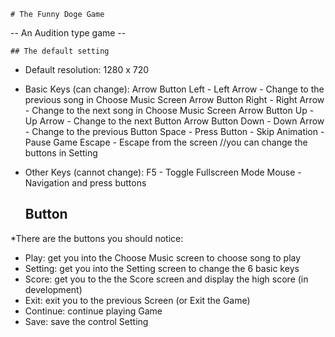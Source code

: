     # The Funny Doge Game
  -- An Audition type game --


    ## The default setting
* Default resolution: 1280 x 720 
* Basic Keys (can change):
Arrow Button Left  - Left Arrow  - Change to the previous song in Choose Music Screen
Arrow Button Right - Right Arrow - Change to the next song in Choose Music Screen
Arrow Button Up    - Up Arrow    - Change to the next Button 
Arrow Button Down  - Down Arrow  - Change to the previous Button 
Space              - Press Button - Skip Animation - Pause Game
Escape             - Escape from the screen
//you can change the buttons in Setting

* Other Keys (cannot change):
F5                 - Toggle Fullscreen Mode
Mouse              - Navigation and press buttons





    ## **Button**
*There are the buttons you should notice:
- Play: get you into the Choose Music screen to choose song to play
- Setting: get you into the Setting screen to change the 6 basic keys
- Score: get you to the the Score screen and display the high score (in development)
- Exit: exit you to the previous Screen (or Exit the Game)
- Continue: continue playing Game
- Save: save the control Setting
